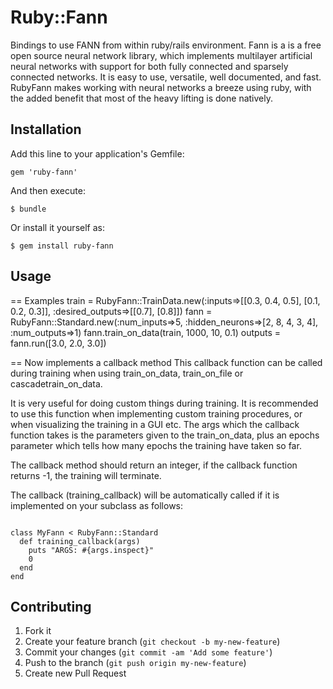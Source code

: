 # Ruby::Fann

Bindings to use FANN from within ruby/rails environment.  Fann is a is a free open source neural network library, which implements multilayer artificial neural networks with support for both fully connected and sparsely connected networks.  It is easy to use, versatile, well documented, and fast.  RubyFann makes working with neural networks a breeze using ruby, with the added benefit that most of the heavy lifting is done natively.

## Installation

Add this line to your application's Gemfile:

    gem 'ruby-fann'

And then execute:

    $ bundle

Or install it yourself as:

    $ gem install ruby-fann

## Usage

== Examples
  train = RubyFann::TrainData.new(:inputs=>[[0.3, 0.4, 0.5], [0.1, 0.2, 0.3]], :desired_outputs=>[[0.7], [0.8]])
  fann = RubyFann::Standard.new(:num_inputs=>5, :hidden_neurons=>[2, 8, 4, 3, 4], :num_outputs=>1)
  fann.train_on_data(train, 1000, 10, 0.1)
  outputs = fann.run([3.0, 2.0, 3.0])    
  
== Now implements a callback method
  This callback function can be called during training when using train_on_data, train_on_file or cascadetrain_on_data.

  It is very useful for doing custom things during training.  It is recommended to use this function when implementing custom training procedures, or when visualizing the training in a GUI etc.  The args which the callback function takes is the parameters given to the train_on_data, plus an epochs parameter which tells how many epochs the training have taken so far.

  The callback method should return an integer, if the callback function returns -1, the training will terminate.

  The callback (training_callback) will be automatically called if it is implemented on your subclass as follows:

<code>
class MyFann < RubyFann::Standard
  def training_callback(args)
    puts "ARGS: #{args.inspect}"
    0  
  end
end
</code>

## Contributing

1. Fork it
2. Create your feature branch (`git checkout -b my-new-feature`)
3. Commit your changes (`git commit -am 'Add some feature'`)
4. Push to the branch (`git push origin my-new-feature`)
5. Create new Pull Request
